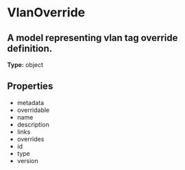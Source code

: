 # VlanOverride

## A model representing vlan tag override definition.

**Type:** object

## Properties
* metadata
* overridable
* name
* description
* links
* overrides
* id
* type
* version
